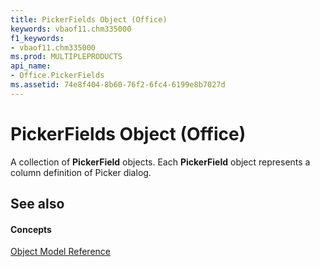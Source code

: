 ```yaml
---
title: PickerFields Object (Office)
keywords: vbaof11.chm335000
f1_keywords:
- vbaof11.chm335000
ms.prod: MULTIPLEPRODUCTS
api_name:
- Office.PickerFields
ms.assetid: 74e8f404-8b60-76f2-6fc4-6199e8b7027d
---
```



# PickerFields Object (Office)

A collection of  **PickerField** objects. Each **PickerField** object represents a column definition of Picker dialog.


## See also


#### Concepts


[Object Model Reference](../../Office-Shared-VBA/articles/reference-object-library-reference-for-office)

